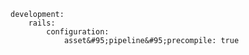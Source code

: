 <!-- layout:code post: asset-pipeline_manifest.yml -->

```
development:
    rails:
        configuration:
            asset&#95;pipeline&#95;precompile: true
```
